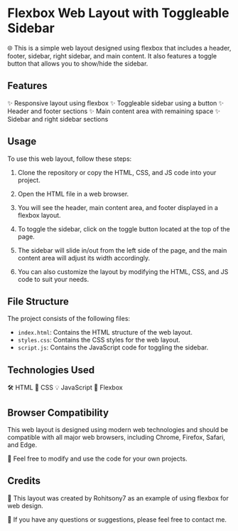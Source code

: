 # Flexbox Web Layout with Toggleable Sidebar

🌐 This is a simple web layout designed using flexbox that includes a header, footer, sidebar, right sidebar, and main content. It also features a toggle button that allows you to show/hide the sidebar.

## Features

✨ Responsive layout using flexbox
✨ Toggleable sidebar using a button
✨ Header and footer sections
✨ Main content area with remaining space
✨ Sidebar and right sidebar sections

## Usage

To use this web layout, follow these steps:

1. Clone the repository or copy the HTML, CSS, and JS code into your project.

2. Open the HTML file in a web browser.

3. You will see the header, main content area, and footer displayed in a flexbox layout.

4. To toggle the sidebar, click on the toggle button located at the top of the page.

5. The sidebar will slide in/out from the left side of the page, and the main content area will adjust its width accordingly.

6. You can also customize the layout by modifying the HTML, CSS, and JS code to suit your needs.

## File Structure

The project consists of the following files:

- `index.html`: Contains the HTML structure of the web layout.
- `styles.css`: Contains the CSS styles for the web layout.
- `script.js`: Contains the JavaScript code for toggling the sidebar.

## Technologies Used

🛠️ HTML
🎨 CSS
💡 JavaScript
🔀 Flexbox

## Browser Compatibility

This web layout is designed using modern web technologies and should be compatible with all major web browsers, including Chrome, Firefox, Safari, and Edge.


🚀 Feel free to modify and use the code for your own projects.

## Credits

👤 This layout was created by Rohitsony7 as an example of using flexbox for web design.

📧 If you have any questions or suggestions, please feel free to contact me.

